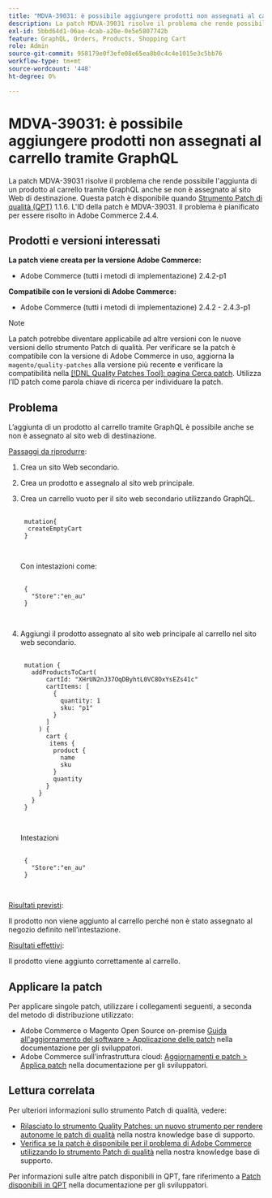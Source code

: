 ```yaml
---
title: "MDVA-39031: è possibile aggiungere prodotti non assegnati al carrello tramite GraphQL"
description: La patch MDVA-39031 risolve il problema che rende possibile l'aggiunta di un prodotto al carrello tramite GraphQL anche se non è assegnato al sito Web di destinazione. Questa patch è disponibile quando è installato [Quality Patches Tool (QPT)](/help/announcements/adobe-commerce-announcements/magento-quality-patches-released-new-tool-to-self-serve-quality-patches.md) 1.1.6. L'ID della patch è MDVA-39031. Il problema è pianificato per essere risolto in Adobe Commerce 2.4.4.
exl-id: 5bbd64d1-06ae-4cab-a20e-0e5e5807742b
feature: GraphQL, Orders, Products, Shopping Cart
role: Admin
source-git-commit: 958179e0f3efe08e65ea8b0c4c4e1015e3c5bb76
workflow-type: tm+mt
source-wordcount: '448'
ht-degree: 0%

---
```


# MDVA-39031: è possibile aggiungere prodotti non assegnati al carrello tramite GraphQL

La patch MDVA-39031 risolve il problema che rende possibile l&#39;aggiunta di un prodotto al carrello tramite GraphQL anche se non è assegnato al sito Web di destinazione. Questa patch è disponibile quando [Strumento Patch di qualità (QPT)](/help/announcements/adobe-commerce-announcements/magento-quality-patches-released-new-tool-to-self-serve-quality-patches.md) 1.1.6. L&#39;ID della patch è MDVA-39031. Il problema è pianificato per essere risolto in Adobe Commerce 2.4.4.

## Prodotti e versioni interessati

**La patch viene creata per la versione Adobe Commerce:**

* Adobe Commerce (tutti i metodi di implementazione) 2.4.2-p1

**Compatibile con le versioni di Adobe Commerce:**

* Adobe Commerce (tutti i metodi di implementazione) 2.4.2 - 2.4.3-p1

>[!NOTE]
>
>La patch potrebbe diventare applicabile ad altre versioni con le nuove versioni dello strumento Patch di qualità. Per verificare se la patch è compatibile con la versione di Adobe Commerce in uso, aggiorna la `magento/quality-patches` alla versione più recente e verificare la compatibilità nella [[!DNL Quality Patches Tool]: pagina Cerca patch](https://devdocs.magento.com/quality-patches/tool.html#patch-grid). Utilizza l’ID patch come parola chiave di ricerca per individuare la patch.

## Problema

L’aggiunta di un prodotto al carrello tramite GraphQL è possibile anche se non è assegnato al sito web di destinazione.

<u>Passaggi da riprodurre</u>:

1. Crea un sito Web secondario.
1. Crea un prodotto e assegnalo al sito web principale.
1. Crea un carrello vuoto per il sito web secondario utilizzando GraphQL.

   <pre>
    <code class="language-graphql">
    mutation{
     createEmptyCart
    }
    </code>
    </pre>

   Con intestazioni come:

   <pre>
    <code class="language-graphql">
    {
      "Store":"en_au"
    }
    </code>
    </pre>

1. Aggiungi il prodotto assegnato al sito web principale al carrello nel sito web secondario.

   <pre>
    <code class="language-graphql">
    mutation {
      addProductsToCart(
          cartId: "XHrUN2nJ37OqDByhtL0VC8OxYsEZs41c"
          cartItems: [
            {
              quantity: 1
              sku: "p1"
            }
          ]
        ) {
          cart {
           items {
            product {
              name
              sku
            }
            quantity
          }
        }
      }
    }
    </code>
    </pre>

   Intestazioni

   <pre>
    <code class="language-graphql">
    {
      "Store":"en_au"
    }
    </code>
    </pre>

<u>Risultati previsti</u>:

Il prodotto non viene aggiunto al carrello perché non è stato assegnato al negozio definito nell’intestazione.

<u>Risultati effettivi</u>:

Il prodotto viene aggiunto correttamente al carrello.

## Applicare la patch

Per applicare singole patch, utilizzare i collegamenti seguenti, a seconda del metodo di distribuzione utilizzato:

* Adobe Commerce o Magento Open Source on-premise [Guida all&#39;aggiornamento del software > Applicazione delle patch](https://devdocs.magento.com/guides/v2.4/comp-mgr/patching/mqp.html) nella documentazione per gli sviluppatori.
* Adobe Commerce sull’infrastruttura cloud: [Aggiornamenti e patch > Applica patch](https://devdocs.magento.com/cloud/project/project-patch.html) nella documentazione per gli sviluppatori.

## Lettura correlata

Per ulteriori informazioni sullo strumento Patch di qualità, vedere:

* [Rilasciato lo strumento Quality Patches: un nuovo strumento per rendere autonome le patch di qualità](/help/announcements/adobe-commerce-announcements/magento-quality-patches-released-new-tool-to-self-serve-quality-patches.md) nella nostra knowledge base di supporto.
* [Verifica se la patch è disponibile per il problema di Adobe Commerce utilizzando lo strumento Patch di qualità](/help/support-tools/patches-available-in-qpt-tool/check-patch-for-magento-issue-with-magento-quality-patches.md) nella nostra knowledge base di supporto.

Per informazioni sulle altre patch disponibili in QPT, fare riferimento a [Patch disponibili in QPT](https://devdocs.magento.com/quality-patches/tool.html#patch-grid) nella documentazione per gli sviluppatori.
